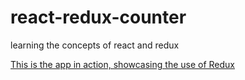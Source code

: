 # react-redux-counter
learning the concepts of react and redux

[This is the app in action, showcasing the use of Redux](http://eah.space:9001/)
